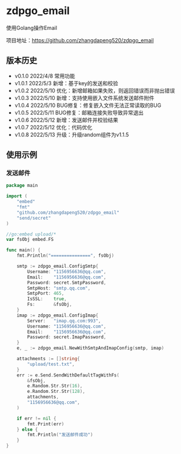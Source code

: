 # zdpgo_email

使用Golang操作Email

项目地址：https://github.com/zhangdapeng520/zdpgo_email

## 版本历史

- v0.1.0 2022/4/8 常用功能
- v1.0.1 2022/5/3 新增：基于key的发送和校验
- v1.0.2 2022/5/10 优化：新增邮箱如果失败，则返回错误而非抛出错误
- v1.0.3 2022/5/10 新增：支持使用嵌入文件系统发送邮件附件
- v1.0.4 2022/5/10 BUG修复：修复嵌入文件无法正常读取的BUG
- v1.0.5 2022/5/11 BUG修复：邮箱连接失败导致异常退出
- v1.0.6 2022/5/12 新增：发送邮件并校验结果
- v1.0.7 2022/5/12 优化：代码优化
- v1.0.8 2022/5/13 升级：升级random组件为v1.1.5

## 使用示例

### 发送邮件

```go
package main

import (
	"embed"
	"fmt"
	"github.com/zhangdapeng520/zdpgo_email"
	"send/secret"
)

//go:embed upload/*
var fsObj embed.FS

func main() {
	fmt.Println("===============", fsObj)

	smtp := zdpgo_email.ConfigSmtp{
		Username: "1156956636@qq.com",
		Email:    "1156956636@qq.com",
		Password: secret.SmtpPassword,
		SmtpHost: "smtp.qq.com",
		SmtpPort: 465,
		IsSSL:    true,
		Fs:       &fsObj,
	}
	imap := zdpgo_email.ConfigImap{
		Server:   "imap.qq.com:993",
		Username: "1156956636@qq.com",
		Email:    "1156956636@qq.com",
		Password: secret.ImapPassword,
	}
	e, _ := zdpgo_email.NewWithSmtpAndImapConfig(smtp, imap)

	attachments := []string{
		"upload/test.txt",
	}
	err := e.Send.SendWithDefaultTagWithFs(
		&fsObj,
		e.Random.Str.Str(16),
		e.Random.Str.Str(128),
		attachments,
		"1156956636@qq.com",
	)

	if err != nil {
		fmt.Print(err)
	} else {
		fmt.Println("发送邮件成功")
	}
}
```
